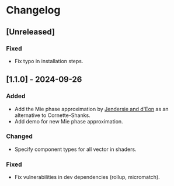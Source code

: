 # Changelog

## [Unreleased]

### Fixed

 - Fix typo in installation steps.


## [1.1.0] - 2024-09-26

### Added

 - Add the Mie phase approximation by [Jendersie and d'Eon](https://research.nvidia.com/labs/rtr/approximate-mie/) as an alternative to Cornette-Shanks.
 - Add demo for new Mie phase approximation.

### Changed

 - Specify component types for all vector in shaders.

### Fixed

 - Fix vulnerabilities in dev dependencies (rollup, micromatch).
